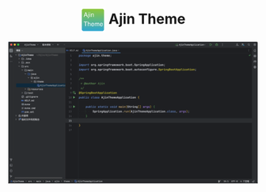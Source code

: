 # <div align="center"><img align="center" src="resources/META-INF/pluginIcon.svg" width="50"> Ajin Theme</div>

![ajin-theme.png](screenshots/ajin-theme.png)
